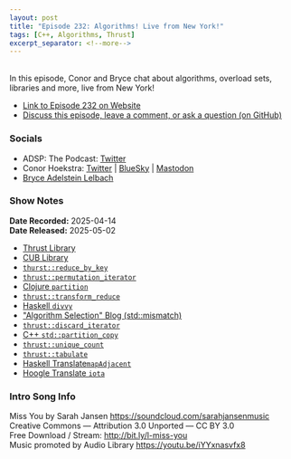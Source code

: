 ```yaml
---
layout: post
title: "Episode 232: Algorithms! Live from New York!"
tags: [C++, Algorithms, Thrust]
excerpt_separator: <!--more-->
---
```


<div id="buzzsprout-player-17082822"></div><script src="https://www.buzzsprout.com/1501960/episodes/17082822-episode-232-algorithms-live-from-new-york.js?container_id=buzzsprout-player-17082822&player=small" type="text/javascript" charset="utf-8"></script>

<br>In this episode, Conor and Bryce chat about algorithms, overload sets, libraries and more, live from New York!

<!--more-->

* [Link to Episode 232 on Website](https://adspthepodcast.com/2025/05/02/Episode-232.html)
* [Discuss this episode, leave a comment, or ask a question (on GitHub)](https://github.com/codereport/adsp2/discussions/131)

### Socials
 
* ADSP: The Podcast: [Twitter](https://twitter.com/adspthepodcast)
* Conor Hoekstra: [Twitter](https://twitter.com/code_report) \| [BlueSky](https://bsky.app/profile/codereport.bsky.social) \| [Mastodon](https://mastodon.social/@code_report)
* [Bryce Adelstein Lelbach](https://twitter.com/blelbach)

### Show Notes

**Date Recorded:** 2025-04-14 <br>
**Date Released:** 2025-05-02

* [Thrust Library](https://docs.nvidia.com/cuda/thrust/)
* [CUB Library](https://nvidia.github.io/cccl/cub/)
* [`thurst::reduce_by_key`](https://nvidia.github.io/cccl/thrust/api/groups/group__reductions.html#function-reduce-by-key)
* [`thrust::permutation_iterator`](https://nvidia.github.io/cccl/thrust/api/function_group__fancyiterator_1ga3b3bbd097ef9c112595962690f0741b8.html)
* [Clojure `partition`](https://hoogletranslate.com/?q=11&type=by-algo-id)
* [`thrust::transform_reduce`](https://thrust.github.io/doc/group__transformed__reductions_gaba339b23d412c93369720f2df77914ed.html#gaba339b23d412c93369720f2df77914ed)
* [Haskell `divvy`](https://hackage.haskell.org/package/split-0.2.5/docs/Data-List-Split.html#v:divvy)
* ["Algorithm Selection" Blog (std::mismatch)](https://codereport.github.io/Algorithm-Selection/)
* [`thrust::discard_iterator`](https://nvidia.github.io/cccl/thrust/api/classthrust_1_1discard__iterator.html)
* [C++ `std::partition_copy`](https://en.cppreference.com/w/cpp/algorithm/partition_copy)
* [`thrust::unique_count`](https://thrust.github.io/doc/group__stream__compaction_ga1e87cb4a2eea42c44512d0ce8fd0c3c6.html#ga1e87cb4a2eea42c44512d0ce8fd0c3c6)
* [`thrust::tabulate`](https://thrust.github.io/doc/group__transformations_ga0408227dba108ecd776cf306106c58a3.html#ga0408227dba108ecd776cf306106c58a3)
* [Haskell Translate`mapAdjacent`](https://hoogletranslate.com/?q=5&type=by-algo-id)
* [Hoogle Translate `iota`](https://hoogletranslate.com/?q=8&type=by-algo-id)

### Intro Song Info
 
Miss You by Sarah Jansen https://soundcloud.com/sarahjansenmusic<br>
Creative Commons — Attribution 3.0 Unported — CC BY 3.0<br>
Free Download / Stream: http://bit.ly/l-miss-you<br>
Music promoted by Audio Library https://youtu.be/iYYxnasvfx8<br>
